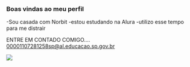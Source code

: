 ### Boas vindas ao meu perfil
-Sou casada com Norbit
-estou estudando na Alura
-utilizo esse tempo para me distrair



ENTRE EM CONTADO COMIGO....
00001107281258sp@al.educacao.sp.gov.br

![](https://media1.tenor.com/m/t8U6B-f7AyUAAAAC/jesus-goodmorning.gif)
